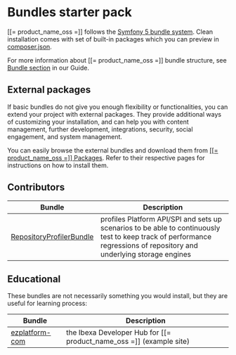 # Bundles starter pack

[[= product_name_oss =]] follows the [Symfony 5 bundle system](http://symfony.com/doc/5.0/book/bundles.html).
Clean installation comes with set of built-in packages which you can preview in [composer.json](https://github.com/ezsystems/ezplatform/blob/v3.0.0/composer.json).

For more information about [[= product_name_oss =]] bundle structure, see [Bundle section](../guide/bundles.md) in our Guide.

## External packages

If basic bundles do not give you enough flexibility or functionalities, you can extend your project with external packages.
They provide additional ways of customizing your installation, and can help you with content management, further development, integrations, security, social engagement, and system management.

You can easily browse the external bundles and download them from [[[= product_name_oss =]] Packages](https://ezplatform.com/packages).
Refer to their respective pages for instructions on how to install them.

## Contributors

|Bundle|Description|
|------|-----------|
|[RepositoryProfilerBundle](https://github.com/ezsystems/RepositoryProfilerBundle)| profiles Platform API/SPI and sets up scenarios to be able to continuously test to keep track of performance regressions of repository and underlying storage engines|

## Educational

These bundles are not necessarily something you would install, but they are useful for learning process:

|Bundle|Description|
|------|-----------|
|[ezplatform-com](https://github.com/ezsystems/ezplatform-com)|the Ibexa Developer Hub for [[= product_name_oss =]] (example site)|

